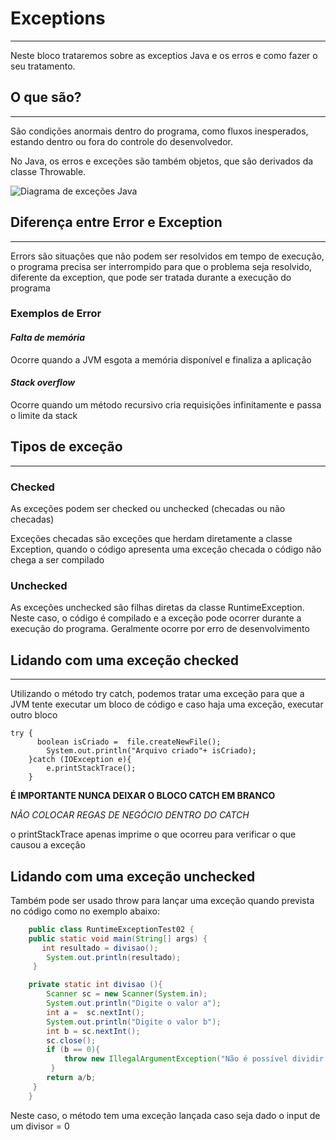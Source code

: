 # Exceptions
___
Neste bloco trataremos sobre as exceptios Java e os erros e como fazer o seu tratamento.



## O que são?
___
São condições anormais dentro do programa, como fluxos inesperados, estando dentro ou fora do controle do desenvolvedor.

No Java, os erros e exceções são também objetos, que são derivados da classe Throwable.

![Diagrama de exceções Java](https://www.javamex.com/tutorials/exceptions/ExceptionHierarchy.png)

## Diferença entre Error e Exception
___

Errors são situações que não podem ser resolvidos em tempo de execução, o programa precisa ser
interrompido para que o problema seja resolvido, diferente da exception, que pode ser tratada durante a execução do programa

### **Exemplos de Error**
#### *Falta de memória*
Ocorre quando a JVM esgota a memória disponível e finaliza a aplicação
#### *Stack overflow*
Ocorre quando um método recursivo cria requisições infinitamente e passa o limite da stack

## **Tipos de exceção**
___

### Checked
As exceções podem ser checked ou unchecked (checadas ou não checadas)

Exceções checadas são exceções que herdam diretamente a classe Exception, quando o código apresenta uma exceção checada
o código não chega a ser compilado

### Unchecked
As exceções unchecked são filhas diretas da classe RuntimeException. Neste caso, o código é compilado
e a exceção pode ocorrer durante a execução do programa. Geralmente ocorre por erro de desenvolvimento

## Lidando com uma exceção checked
___

Utilizando o método try catch, podemos tratar uma exceção para que a JVM tente executar um bloco de código e caso haja
uma exceção, executar outro bloco

    try {
          boolean isCriado =  file.createNewFile();
            System.out.println("Arquivo criado"+ isCriado);
        }catch (IOException e){
            e.printStackTrace();
        }

**É IMPORTANTE NUNCA DEIXAR O BLOCO CATCH EM BRANCO**

*NÃO COLOCAR REGAS DE NEGÓCIO DENTRO DO CATCH*

o printStackTrace apenas imprime o que ocorreu para verificar o que causou a exceção

## Lidando com uma exceção unchecked

Também pode ser usado throw para lançar uma exceção quando prevista no código como no exemplo abaixo:

```java
    public class RuntimeExceptionTest02 {
    public static void main(String[] args) {
       int resultado = divisao();
        System.out.println(resultado);
     }

    private static int divisao (){
        Scanner sc = new Scanner(System.in);
        System.out.println("Digite o valor a");
        int a =  sc.nextInt();
        System.out.println("Digite o valor b");
        int b = sc.nextInt();
        sc.close();
        if (b == 0){
            throw new IllegalArgumentException("Não é possível dividir por 0");
         }
        return a/b;
     }
    }
```

Neste caso, o método tem uma exceção lançada caso seja dado o input de um divisor = 0